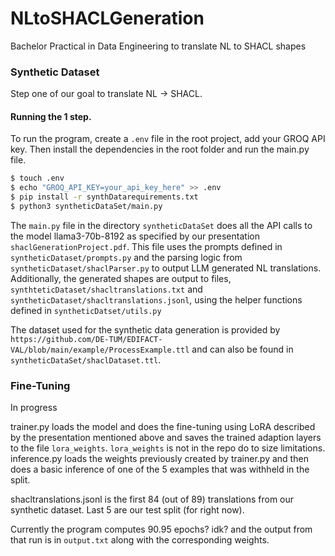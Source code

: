 # NLtoSHACLGeneration
Bachelor Practical in Data Engineering to translate NL to SHACL shapes


### Synthetic Dataset

Step one of our goal to translate NL -> SHACL. 

#### Running the 1 step. 
To run the program, create a `.env` file in the root project, add your GROQ API key. Then install the dependencies in the root folder and run the main.py file.

```bash
$ touch .env
$ echo "GROQ_API_KEY=your_api_key_here" >> .env 
$ pip install -r synthDatarequirements.txt
$ python3 syntheticDataSet/main.py 
```


The `main.py` file in the directory `syntheticDataSet` does all the API calls to the model llama3-70b-8192 as specified by our presentation `shaclGenerationProject.pdf`.
This file uses the prompts defined in `syntheticDataset/prompts.py` and the parsing logic from `syntheticDataset/shaclParser.py` to output LLM generated NL translations. 
Additionally, the generated shapes are output to files, `synthteticDataset/shacltranslations.txt` and `syntheticDataset/shacltranslations.jsonl`, using the helper functions defined in `syntheticDatset/utils.py`


The dataset used for the synthetic data generation is provided by `https://github.com/DE-TUM/EDIFACT-VAL/blob/main/example/ProcessExample.ttl` and can also be found in `syntheticDataSet/shaclDataset.ttl`.

        
### Fine-Tuning

In progress

trainer.py loads the model and does the fine-tuning using LoRA described by the presentation mentioned above and saves the trained adaption layers to the file `lora_weights`. 
`lora_weights` is not in the repo do to size limitations.
inference.py loads the weights previously created by trainer.py and then does a basic inference of one of the 5 examples that was withheld in the split. 


shacltranslations.jsonl is the first 84 (out of 89) translations from our synthetic dataset. 
Last 5 are our test split (for right now).


Currently the program computes 90.95 epochs? idk? and the output from that run is in `output.txt` along with the corresponding weights.

